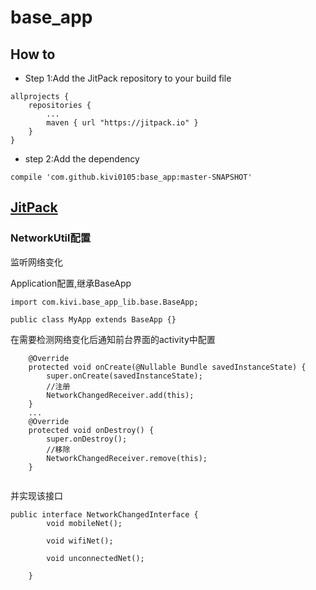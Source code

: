 # base_app

## How to
- Step 1:Add the JitPack repository to your build file
```
allprojects {
    repositories {
        ...
        maven { url "https://jitpack.io" }
    }
}
```
- step 2:Add the dependency

```
compile 'com.github.kivi0105:base_app:master-SNAPSHOT'
```



## [JitPack](https://jitpack.io/)



### NetworkUtil配置
监听网络变化

Application配置,继承BaseApp

```
import com.kivi.base_app_lib.base.BaseApp;

public class MyApp extends BaseApp {}
```


在需要检测网络变化后通知前台界面的activity中配置

```
    @Override
    protected void onCreate(@Nullable Bundle savedInstanceState) {
        super.onCreate(savedInstanceState);
        //注册
        NetworkChangedReceiver.add(this);
    }
    ...
    @Override
    protected void onDestroy() {
        super.onDestroy();
        //移除
        NetworkChangedReceiver.remove(this);
    }
    
```

并实现该接口
```
public interface NetworkChangedInterface {
        void mobileNet();

        void wifiNet();

        void unconnectedNet();

    }
```
